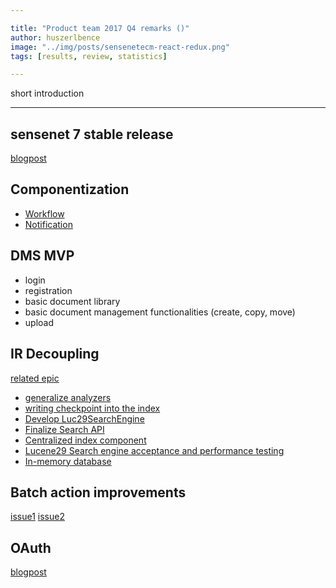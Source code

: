 ```yaml
---

title: "Product team 2017 Q4 remarks ()"
author: huszerlbence
image: "../img/posts/sensenetecm-react-redux.png"
tags: [results, review, statistics]

---
```


short introduction

---

## sensenet 7 stable release

[blogpost](https://community.sensenet.com/blog/2017/12/06/release-7.0-stable)

## Componentization
- [Workflow](https://github.com/sensenet/sensenet/issues/76)
- [Notification](https://github.com/sensenet/sensenet/issues/77)

## DMS MVP
- login
- registration
- basic document library
- basic document management functionalities (create, copy, move)
- upload

## IR Decoupling

[related epic](https://github.com/SenseNet/sensenet/issues/125)

- [generalize analyzers](https://github.com/SenseNet/sensenet/issues/179)
- [writing checkpoint into the index](https://github.com/SenseNet/sensenet/issues/181)
- [Develop Luc29SearchEngine](https://github.com/SenseNet/sensenet/issues/157)
- [Finalize Search API](https://github.com/SenseNet/sensenet/issues/166)
- [Centralized index component](https://github.com/SenseNet/sensenet/issues/184)
- [Lucene29 Search engine acceptance and performance testing](https://github.com/SenseNet/sensenet/issues/180)
- [In-memory database](https://github.com/SenseNet/sensenet/issues/141)

## Batch action improvements

[issue1](https://github.com/SenseNet/sensenet/issues/147)
[issue2](https://github.com/SenseNet/sn-client-js/issues/53)

## OAuth

[blogpost](https://community.sensenet.com/blog/2017/12/20/first-oauth-implementation)